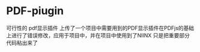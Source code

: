 # PDF-piugin
可行性的 pdf显示插件
上传了一个项目中需要用到的PDF显示插件在PDFjs的基础上进行了错误修改，应用于项目中，并在项目中使用到了NIINX
只是把重要部分代码粘出来了
